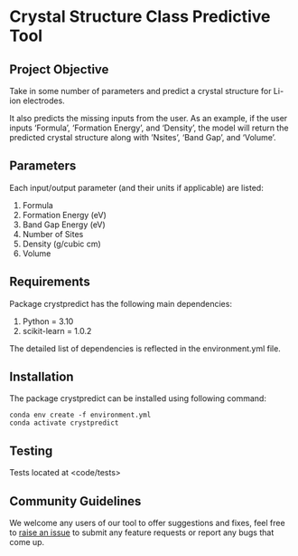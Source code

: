 # Crystal Structure Class Predictive Tool

## Project Objective
Take in some number of parameters and predict a crystal structure for Li-ion electrodes.

It also predicts the missing inputs from the user. As an example, if the user inputs ‘Formula’, ‘Formation Energy’, and ‘Density’, the model will return the predicted crystal structure along with ’Nsites’, ‘Band Gap’, and ‘Volume’.

## Parameters
Each input/output parameter (and their units if applicable) are listed:

1. Formula
2. Formation Energy (eV)
3. Band Gap Energy (eV)
4. Number of Sites
5. Density (g/cubic cm)
6. Volume

## Requirements
Package crystpredict has the following main dependencies:

1. Python = 3.10
2. scikit-learn = 1.0.2

The detailed list of dependencies is reflected in the environment.yml file.

## Installation
The package crystpredict can be installed using following command:
```
conda env create -f environment.yml
conda activate crystpredict
```

## Testing
Tests located at <code/tests>

## Community Guidelines
We welcome any users of our tool to offer suggestions and fixes, feel free to [raise an issue](https://github.com/pykachu6/Dunce-Caps/issues/new) to submit any feature requests or report any bugs that come up.





